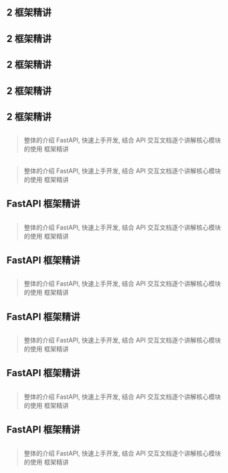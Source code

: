 ## 2 框架精讲
## 2 框架精讲
## 2 框架精讲
## 2 框架精讲
## 2 框架精讲
## 
> 整体的介绍 FastAPI, 快速上手开发, 结合 API 交互文档逐个讲解核心模块的使用
 框架精讲
## 
> 整体的介绍 FastAPI, 快速上手开发, 结合 API 交互文档逐个讲解核心模块的使用
 框架精讲
## FastAPI 框架精讲
## 
> 整体的介绍 FastAPI, 快速上手开发, 结合 API 交互文档逐个讲解核心模块的使用
 框架精讲
## FastAPI 框架精讲
## 
> 整体的介绍 FastAPI, 快速上手开发, 结合 API 交互文档逐个讲解核心模块的使用
 框架精讲
## FastAPI 框架精讲
## 
> 整体的介绍 FastAPI, 快速上手开发, 结合 API 交互文档逐个讲解核心模块的使用
 框架精讲
## FastAPI 框架精讲
## 
> 整体的介绍 FastAPI, 快速上手开发, 结合 API 交互文档逐个讲解核心模块的使用
 框架精讲
## FastAPI 框架精讲
## 
> 整体的介绍 FastAPI, 快速上手开发, 结合 API 交互文档逐个讲解核心模块的使用
 框架精讲